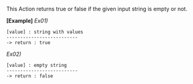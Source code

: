 This Action returns true or false if the given input string is empty or not.
<br/>

**[Example]**
*Ex01)*
```
[value] : string with values
--------------------------
-> return : true
```
*Ex02)*
```
[value] : empty string
--------------------------
-> return : false
```

